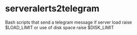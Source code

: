 # serveralerts2telegram
Bash scripts that send a telegram message if server load raise $LOAD_LIMIT or use of disk space raise $DISK_LIMIT
